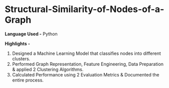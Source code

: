 # Structural-Similarity-of-Nodes-of-a-Graph
**Language Used -** Python

**Highlights -**
1. Designed a Machine Learning Model that classifies nodes into different clusters.
2. Performed Graph Representation, Feature Engineering, Data Preparation & applied 2 Clustering Algorithms.
3. Calculated Performance using 2 Evaluation Metrics & Documented the entire process.

